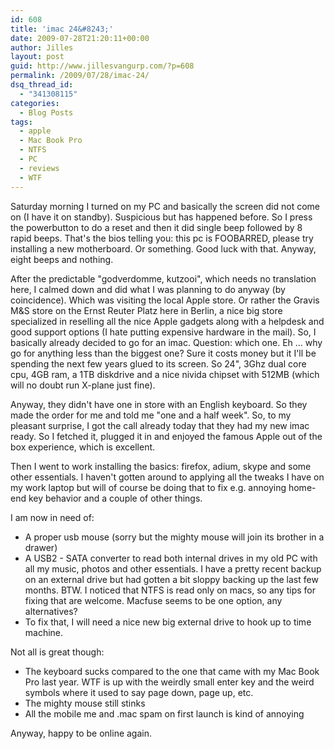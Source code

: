 ```yaml
---
id: 608
title: 'imac 24&#8243;'
date: 2009-07-28T21:20:11+00:00
author: Jilles
layout: post
guid: http://www.jillesvangurp.com/?p=608
permalink: /2009/07/28/imac-24/
dsq_thread_id:
  - "341308115"
categories:
  - Blog Posts
tags:
  - apple
  - Mac Book Pro
  - NTFS
  - PC
  - reviews
  - WTF
---
```

Saturday morning I turned on my PC and basically the screen did not come on (I have it on standby). Suspicious but has happened before. So I press the powerbutton to do a reset and then it did single beep followed by 8 rapid beeps. That's the bios telling you: this pc is FOOBARRED, please try installing a new motherboard. Or something. Good luck with that. Anyway, eight beeps and nothing. 

After the predictable "godverdomme, kutzooi", which needs no translation here, I calmed down and did what I was planning to do anyway (by coincidence). Which was visiting the local Apple store. Or rather the Gravis M&S store on the Ernst Reuter Platz here in Berlin, a nice big store specialized in reselling all the nice Apple gadgets along with a helpdesk and good support options (I hate putting expensive hardware in the mail). So, I basically already decided to go for an imac. Question: which one. Eh ... why go for anything less than the biggest one? Sure it costs money but it I'll be spending the next few years glued to its screen. So 24", 3Ghz dual core cpu, 4GB ram, a 1TB diskdrive and a nice nivida chipset with 512MB (which will no doubt run X-plane just fine).

Anyway, they didn't have one in store with an English keyboard. So they made the order for me and told me "one and a half week". So, to my pleasant surprise, I got the call already today that they had my new imac ready. So I fetched it, plugged it in and enjoyed the famous Apple out of the box experience, which is excellent.

Then I went to work installing the basics: firefox, adium, skype and some other essentials. I haven't gotten around to applying all the tweaks I have on my work laptop but will of course be doing that to fix e.g. annoying home-end key behavior and a couple of other things.

I am now in need of:
<ul>
	<li>A proper usb mouse (sorry but the mighty mouse will join its brother in a drawer)</li>
	<li>A USB2 - SATA converter to read both internal drives in my old PC with all my music, photos and other essentials. I have a pretty recent backup on an external drive but had gotten a bit sloppy backing up the last few months. BTW. I noticed that NTFS is read only on macs, so any tips for fixing that are welcome. Macfuse seems to be one option, any alternatives?</li>
	<li>To fix that, I will need a nice new big external drive to hook up to time machine. </li>
</ul>

Not all is great though:
<ul>
	<li>The keyboard sucks compared to the one that came with my Mac Book Pro last year. WTF is up with the weirdly small enter key and the weird symbols where it used to say page down, page up, etc.</li>
	<li>The mighty mouse still stinks</li>
	<li>All the mobile me and .mac spam on first launch is kind of annoying</li>
</ul>

Anyway, happy to be online again.

